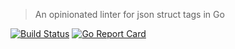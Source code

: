 > An opinionated linter for json struct tags in Go

[![Build Status](https://travis-ci.org/wayneashleyberry/jsonlint.svg?branch=master)](https://travis-ci.org/wayneashleyberry/jsonlint)
[![Go Report Card](https://goreportcard.com/badge/github.com/wayneashleyberry/jsonlint)](https://goreportcard.com/report/github.com/wayneashleyberry/jsonlint)
